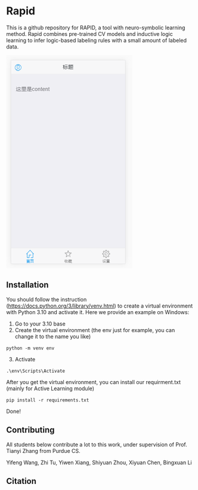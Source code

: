 # Rapid
This is a github repository for RAPID, a tool with neuro-symbolic learning method. Rapid combines pre-trained CV models and inductive logic learning to infer logic-based labeling rules with a small amount of labeled data.

![RAPID Overview](https://raw.githubusercontent.com/hongmaju/light7Local/master/img/productShow/20170518152848.png)

## Installation
You should follow the instruction (https://docs.python.org/3/library/venv.html) to create a virtual environment with Python 3.10 and activate it. Here we provide an example on Windows:
1. Go to your 3.10 base
2. Create the virtual environment (the env just for example, you can change it to the name you like)   
```
python -m venv env
```
3. Activate
```
.\env\Scripts\Activate
```
After you get the virtual environment, you can install our requirment.txt (mainly for Active Learning module)
```
pip install -r requirements.txt
```
Done!

## Contributing
All students below contribute a lot to this work, under supervision of Prof. Tianyi Zhang from Purdue CS.

Yifeng Wang, Zhi Tu, Yiwen Xiang, Shiyuan Zhou, Xiyuan Chen, Bingxuan Li

## Citation
